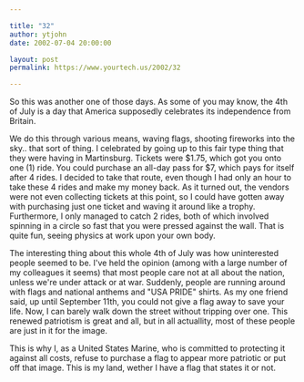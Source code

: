 ```yaml
---

title: "32"
author: ytjohn
date: 2002-07-04 20:00:00

layout: post
permalink: https://www.yourtech.us/2002/32

---
```

So this was another one of those days.  As some of you may know, the 4th of July is a day that America supposedly celebrates its independence from Britain.

We do this through various means, waving flags, shooting fireworks into the sky.. that sort of thing.  I celebrated by going up to this fair type thing that they were having in Martinsburg.  Tickets were $1.75, which got you onto one (1) ride.  You could purchase an all-day pass for $7, which pays for itself after 4 rides.  I decided to take that route, even though I had only an hour to take these 4 rides and make my money back.  As it turned out, the vendors were not even collecting tickets at this point, so I could have gotten away with purchasing just one ticket and waving it around like a trophy.  Furthermore, I only managed to catch 2 rides, both of which involved spinning in a circle so fast that you were pressed against the wall.  That is quite fun, seeing physics at work upon your own body.

The interesting thing about this whole 4th of July was how uninterested people seemed to be.  I've held the opinion (among with a large number of my colleagues it seems) that most people care not at all about the nation, unless we're under attack or at war.  Suddenly, people are running around with flags and national anthems and "USA PRIDE" shirts.  As my one friend said, up until September 11th, you could not give a flag away to save your life.  Now, I can barely walk down the street without tripping over one.  This renewed patriotism is great and all, but in all actuallity, most of these people are just in it for the image.

This is why I, as a United States Marine, who is committed to protecting it against all costs, refuse to purchase a flag to appear more patriotic or put off that image.  This is my land, wether I have a flag that states it or not.
